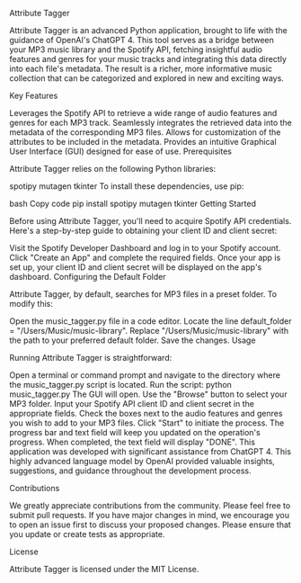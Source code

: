 Attribute Tagger

Attribute Tagger is an advanced Python application, brought to life with the guidance of OpenAI's ChatGPT 4. This tool serves as a bridge between your MP3 music library and the Spotify API, fetching insightful audio features and genres for your music tracks and integrating this data directly into each file's metadata. The result is a richer, more informative music collection that can be categorized and explored in new and exciting ways.

Key Features

Leverages the Spotify API to retrieve a wide range of audio features and genres for each MP3 track.
Seamlessly integrates the retrieved data into the metadata of the corresponding MP3 files.
Allows for customization of the attributes to be included in the metadata.
Provides an intuitive Graphical User Interface (GUI) designed for ease of use.
Prerequisites

Attribute Tagger relies on the following Python libraries:

spotipy
mutagen
tkinter
To install these dependencies, use pip:

bash
Copy code
pip install spotipy mutagen tkinter
Getting Started

Before using Attribute Tagger, you'll need to acquire Spotify API credentials. Here's a step-by-step guide to obtaining your client ID and client secret:

Visit the Spotify Developer Dashboard and log in to your Spotify account.
Click "Create an App" and complete the required fields.
Once your app is set up, your client ID and client secret will be displayed on the app's dashboard.
Configuring the Default Folder

Attribute Tagger, by default, searches for MP3 files in a preset folder. To modify this:

Open the music_tagger.py file in a code editor.
Locate the line default_folder = "/Users/Music/music-library".
Replace "/Users/Music/music-library" with the path to your preferred default folder.
Save the changes.
Usage

Running Attribute Tagger is straightforward:

Open a terminal or command prompt and navigate to the directory where the music_tagger.py script is located.
Run the script: python music_tagger.py
The GUI will open. Use the "Browse" button to select your MP3 folder.
Input your Spotify API client ID and client secret in the appropriate fields.
Check the boxes next to the audio features and genres you wish to add to your MP3 files.
Click "Start" to initiate the process. The progress bar and text field will keep you updated on the operation's progress.
When completed, the text field will display "DONE".
This application was developed with significant assistance from ChatGPT 4. This highly advanced language model by OpenAI provided valuable insights, suggestions, and guidance throughout the development process.

Contributions

We greatly appreciate contributions from the community. Please feel free to submit pull requests. If you have major changes in mind, we encourage you to open an issue first to discuss your proposed changes. Please ensure that you update or create tests as appropriate.

License

Attribute Tagger is licensed under the MIT License.
